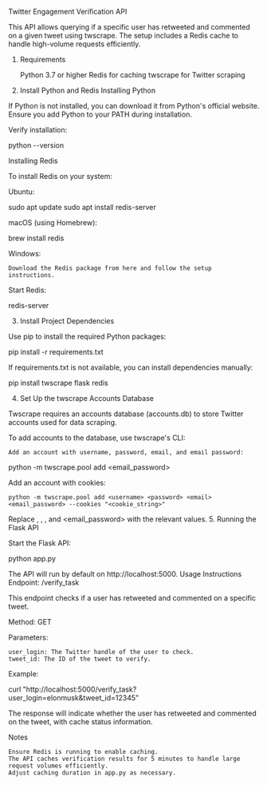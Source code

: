 Twitter Engagement Verification API

This API allows querying if a specific user has retweeted and commented on a given tweet using twscrape. The setup includes a Redis cache to handle high-volume requests efficiently.

1. Requirements

    Python 3.7 or higher
    Redis for caching
    twscrape for Twitter scraping


2. Install Python and Redis
Installing Python

If Python is not installed, you can download it from Python's official website. Ensure you add Python to your PATH during installation.

Verify installation:

python --version

Installing Redis

To install Redis on your system:

Ubuntu:

sudo apt update
sudo apt install redis-server

macOS (using Homebrew):

brew install redis

Windows:

    Download the Redis package from here and follow the setup instructions.

Start Redis:

redis-server

3. Install Project Dependencies

Use pip to install the required Python packages:

pip install -r requirements.txt

If requirements.txt is not available, you can install dependencies manually:

pip install twscrape flask redis

4. Set Up the twscrape Accounts Database

Twscrape requires an accounts database (accounts.db) to store Twitter accounts used for data scraping.

To add accounts to the database, use twscrape's CLI:

    Add an account with username, password, email, and email password:

python -m twscrape.pool add <username> <password> <email> <email_password>

Add an account with cookies:

    python -m twscrape.pool add <username> <password> <email> <email_password> --cookies "<cookie_string>"

Replace <username>, <password>, <email>, and <email_password> with the relevant values.
5. Running the Flask API

Start the Flask API:

python app.py

The API will run by default on http://localhost:5000.
Usage Instructions
Endpoint: /verify_task

This endpoint checks if a user has retweeted and commented on a specific tweet.

Method: GET

Parameters:

    user_login: The Twitter handle of the user to check.
    tweet_id: The ID of the tweet to verify.

Example:

curl "http://localhost:5000/verify_task?user_login=elonmusk&tweet_id=12345"

The response will indicate whether the user has retweeted and commented on the tweet, with cache status information.

Notes

    Ensure Redis is running to enable caching.
    The API caches verification results for 5 minutes to handle large request volumes efficiently.
    Adjust caching duration in app.py as necessary.
